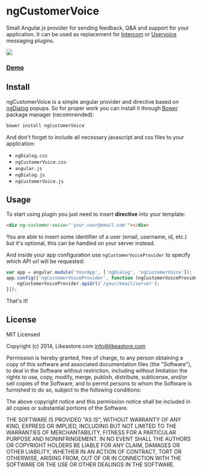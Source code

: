 # ngCustomerVoice

Small Angular.js provider for sending feedback, Q&A and support for your application. It can be used as replacement for [Intercom](https://www.intercom.io) or [Uservoice](https://www.uservoice.com/) messaging plugins.

[![](https://farm8.staticflickr.com/7346/14003765983_137b61a269_c.jpg)](http://likeastore.github.io/ngCustomerVoice)

### [Demo](http://likeastore.github.io/ngCustomerVoice)

## Install

ngCustomerVoice is a simple angular provider and directive based on [ngDialog](http://likeastore.github.io/ngDialog/) popups. So for proper work you can install it through [Bower](http://bower.io/) package manager (recommended):

```bash
bower install ngCustomerVoice
```

And don't forget to include all necessary javascript and css files to your application:

- ``ngDialog.css``
- ``ngCustomerVoice.css``
- ``angular.js``
- ``ngDialog.js``
- ``ngCustomerVoice.js``

## Usage

To start using plugin you just need to insert **directive** into your template:

```html
<div ng-customer-voice="'your.user@email.com'"></div>
```

You are able to insert some identifier of a user (email, username, id, etc.) but it's optional, this can be handled on your server instead.

And inside your app configuration  use ``ngCustomerVoiceProvider`` to specify which API url will be requested:

```js
var app = angular.module('YourApp', ['ngDialog', 'ngCustomerVoice']);
app.config(['ngCustomerVoiceProvider', function (ngCustomerVoiceProvider) {
	ngCustomerVoiceProvider.apiUrl('/your/email/server');
}]);
```

That's it!

## License

MIT Licensed

Copyright (c) 2014, Likeastore.com info@likeastore.com

Permission is hereby granted, free of charge, to any person obtaining a copy of this software and associated documentation files (the "Software"), to deal in the Software without restriction, including without limitation the rights to use, copy, modify, merge, publish, distribute, sublicense, and/or sell copies of the Software, and to permit persons to whom the Software is furnished to do so, subject to the following conditions:

The above copyright notice and this permission notice shall be included in all copies or substantial portions of the Software.

THE SOFTWARE IS PROVIDED "AS IS", WITHOUT WARRANTY OF ANY KIND, EXPRESS OR IMPLIED, INCLUDING BUT NOT LIMITED TO THE WARRANTIES OF MERCHANTABILITY, FITNESS FOR A PARTICULAR PURPOSE AND NONINFRINGEMENT. IN NO EVENT SHALL THE AUTHORS OR COPYRIGHT HOLDERS BE LIABLE FOR ANY CLAIM, DAMAGES OR OTHER LIABILITY, WHETHER IN AN ACTION OF CONTRACT, TORT OR OTHERWISE, ARISING FROM, OUT OF OR IN CONNECTION WITH THE SOFTWARE OR THE USE OR OTHER DEALINGS IN THE SOFTWARE.
